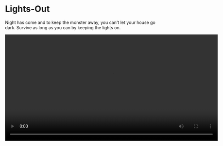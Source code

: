 # Lights-Out
Night has come and to keep the monster away, you can't let your house go dark. Survive as long as you can by keeping the lights on.

<video src="preview.mov" width="700">

Run using the command `flutter run --no-sound-null-safety` inside the flutter_game folder to remove null safety.
